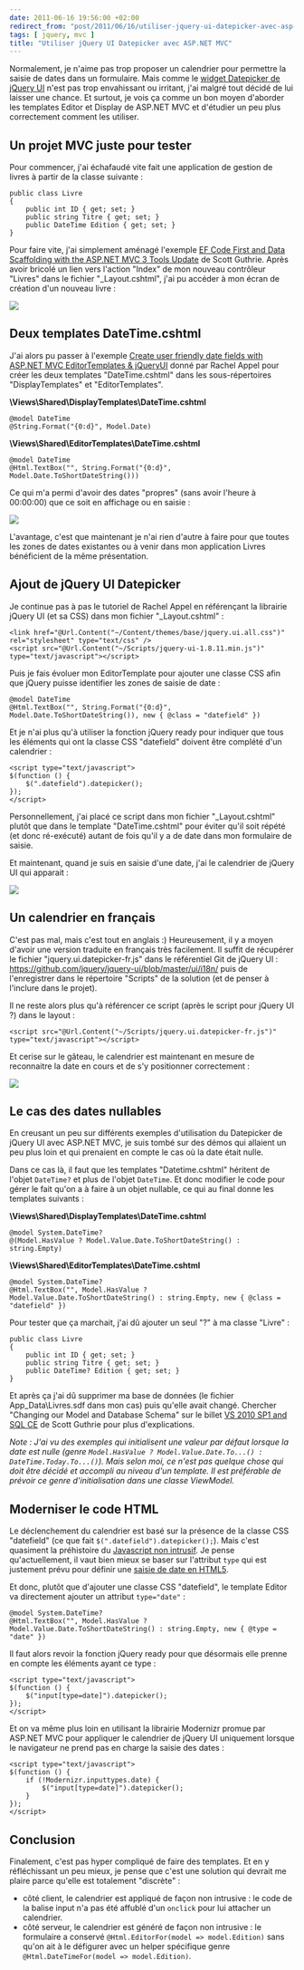 ```yaml
---
date: 2011-06-16 19:56:00 +02:00
redirect_from: "post/2011/06/16/utiliser-jquery-ui-datepicker-avec-asp-net-mvc"
tags: [ jquery, mvc ]
title: "Utiliser jQuery UI Datepicker avec ASP.NET MVC"
---
```


Normalement, je n'aime pas trop proposer un calendrier pour permettre la
saisie de dates dans un formulaire. Mais comme le [widget Datepicker de
jQuery UI](http://jqueryui.com/demos/datepicker/) n'est pas trop envahissant ou irritant, j'ai malgré tout décidé
de lui laisser une chance. Et surtout, je vois ça comme un bon moyen d'aborder
les templates Editor et Display de ASP.NET MVC et d'étudier un peu plus
correctement comment les utiliser.

## Un projet MVC juste pour tester

Pour commencer, j'ai échafaudé vite fait une application de gestion de
livres à partir de la classe suivante :

```
public class Livre
{
    public int ID { get; set; }
    public string Titre { get; set; }
    public DateTime Edition { get; set; }
}
```

Pour faire vite, j'ai simplement aménagé l'exemple [EF Code First and Data Scaffolding with the ASP.NET MVC 3 Tools
Update](http://weblogs.asp.net/scottgu/archive/2011/05/05/ef-code-first-and-data-scaffolding-with-the-asp-net-mvc-3-tools-update.aspx) de Scott Guthrie. Après avoir bricolé un lien vers l'action "Index"
de mon nouveau contrôleur "Livres" dans le fichier "_Layout.cshtml", j'ai pu
accéder à mon écran de création d'un nouveau livre :

![](/public/2011/jquery-datepicker-mvc-01.jpg)

## Deux templates DateTime.cshtml

J'ai alors pu passer à l'exemple [Create user friendly date fields with ASP.NET MVC EditorTemplates
&amp; jQueryUI](http://rachelappel.com/create-user-friendly-date-fields-with-asp.net-mvc-editortemplates-amp-jqueryui) donné par Rachel Appel pour créer les deux templates
"DateTime.cshtml" dans les sous-répertoires "DisplayTemplates" et
"EditorTemplates".

**\Views\Shared\DisplayTemplates\DateTime.cshtml**

```
@model DateTime
@String.Format("{0:d}", Model.Date)
```

**\Views\Shared\EditorTemplates\DateTime.cshtml**

```
@model DateTime
@Html.TextBox("", String.Format("{0:d}", Model.Date.ToShortDateString()))
```

Ce qui m'a permi d'avoir des dates "propres" (sans avoir l'heure à 00:00:00)
que ce soit en affichage ou en saisie :

![](/public/2011/jquery-datepicker-mvc-02.jpg)

L'avantage, c'est que maintenant je n'ai rien d'autre à faire pour que
toutes les zones de dates existantes ou à venir dans mon application Livres
bénéficient de la même présentation.

## Ajout de jQuery UI Datepicker

Je continue pas à pas le tutoriel de Rachel Appel en référençant la
librairie jQuery UI (et sa CSS) dans mon fichier "_Layout.cshtml" :

```
<link href="@Url.Content("~/Content/themes/base/jquery.ui.all.css")" rel="stylesheet" type="text/css" />
<script src="@Url.Content("~/Scripts/jquery-ui-1.8.11.min.js")" type="text/javascript"></script>
```

Puis je fais évoluer mon EditorTemplate pour ajouter une classe CSS afin que
jQuery puisse identifier les zones de saisie de date :

```
@model DateTime
@Html.TextBox("", String.Format("{0:d}", Model.Date.ToShortDateString()), new { @class = "datefield" })
```

Et je n'ai plus qu'à utiliser la fonction jQuery ready pour indiquer que
tous les éléments qui ont la classe CSS "datefield" doivent être complété d'un
calendrier :

```
<script type="text/javascript">
$(function () {
    $(".datefield").datepicker();
});
</script>
```

Personnellement, j'ai placé ce script dans mon fichier "_Layout.cshtml"
plutôt que dans le template "DateTime.cshtml" pour éviter qu'il soit répété (et
donc ré-exécuté) autant de fois qu'il y a de date dans mon formulaire de
saisie.

Et maintenant, quand je suis en saisie d'une date, j'ai le calendrier de
jQuery UI qui apparait :

![](/public/2011/jquery-datepicker-mvc-03.jpg)

## Un calendrier en français

C'est pas mal, mais c'est tout en anglais :) Heureusement, il y a moyen
d'avoir une version traduite en français très facilement. Il suffit de
récupérer le fichier "jquery.ui.datepicker-fr.js" dans le référentiel Git de
jQuery UI : <https://github.com/jquery/jquery-ui/blob/master/ui/i18n/> puis de
l'enregistrer dans le répertoire "Scripts" de la solution (et de penser à
l'inclure dans le projet).

Il ne reste alors plus qu'à référencer ce script (après le script pour
jQuery UI ?) dans le layout :

```
<script src="@Url.Content("~/Scripts/jquery.ui.datepicker-fr.js")" type="text/javascript"></script>
```

Et cerise sur le gâteau, le calendrier est maintenant en mesure de
reconnaitre la date en cours et de s'y positionner correctement :

![](/public/2011/jquery-datepicker-mvc-04.jpg)

## Le cas des dates nullables

En creusant un peu sur différents exemples d'utilisation du Datepicker de
jQuery UI avec ASP.NET MVC, je suis tombé sur des démos qui allaient un peu
plus loin et qui prenaient en compte le cas où la date était nulle.

Dans ce cas là, il faut que les templates "Datetime.cshtml" héritent de
l'objet `DateTime?` et plus de l'objet `DateTime`. Et
donc modifier le code pour gérer le fait qu'on a à faire à un objet nullable,
ce qui au final donne les templates suivants :

**\Views\Shared\DisplayTemplates\DateTime.cshtml**

```
@model System.DateTime?
@(Model.HasValue ? Model.Value.Date.ToShortDateString() : string.Empty)
```

**\Views\Shared\EditorTemplates\DateTime.cshtml**

```
@model System.DateTime?
@Html.TextBox("", Model.HasValue ? Model.Value.Date.ToShortDateString() : string.Empty, new { @class = "datefield" })
```

Pour tester que ça marchait, j'ai dû ajouter un seul "?" à ma classe
"Livre" :

```
public class Livre
{
    public int ID { get; set; }
    public string Titre { get; set; }
    public DateTime? Edition { get; set; }
}
```

Et après ça j'ai dû supprimer ma base de données (le fichier
App_Data\Livres.sdf dans mon cas) puis qu'elle avait changé. Chercher "Changing
our Model and Database Schema" sur le billet [VS 2010 SP1 and SQL CE](http://weblogs.asp.net/scottgu/archive/2011/01/11/vs-2010-sp1-and-sql-ce.aspx) de Scott Guthrie pour plus
d'explications.

*Note : J'ai vu des exemples qui initialisent une valeur par
défaut lorsque la date est nulle (genre `Model.HasValue ?
Model.Value.Date.To...() : DateTime.Today.To...()`). Mais selon moi,
ce n'est pas quelque chose qui doit être décidé et accompli au niveau d'un
template. Il est préférable de prévoir ce genre d'initialisation dans une
classe ViewModel.*

## Moderniser le code HTML

Le déclenchement du calendrier est basé sur la présence de la classe CSS
"datefield" (ce que fait `$(".datefield").datepicker();`). Mais
c'est quasiment la préhistoire du [Javascript non
intrusif](http://fr.wikipedia.org/wiki/Javascript_discret). Je pense qu'actuellement, il vaut bien mieux se baser sur
l'attribut `type` qui est justement prévu pour définir une [saisie de date en
HTML5](http://diveintohtml5.org/forms.html#type-date).

Et donc, plutôt que d'ajouter une classe CSS "datefield", le template Editor
va directement ajouter un attribut `type="date"` :

```
@model System.DateTime?
@Html.TextBox("", Model.HasValue ? Model.Value.Date.ToShortDateString() : string.Empty, new { @type = "date" })
```

Il faut alors revoir la fonction jQuery ready pour que désormais elle prenne
en compte les éléments ayant ce type :

```
<script type="text/javascript">
$(function () {
    $("input[type=date]").datepicker();
});
</script>
```

Et on va même plus loin en utilisant la librairie Modernizr promue par
ASP.NET MVC pour appliquer le calendrier de jQuery UI uniquement lorsque le
navigateur ne prend pas en charge la saisie des dates :

```
<script type="text/javascript">
$(function () {
    if (!Modernizr.inputtypes.date) {
        $("input[type=date]").datepicker();
    }
});
</script>
```

## Conclusion

Finalement, c'est pas hyper compliqué de faire des templates. Et en y
réfléchissant un peu mieux, je pense que c'est une solution qui devrait me
plaire parce qu'elle est totalement "discrète" :

* côté client, le calendrier est appliqué de façon non intrusive : le
code de la balise input n'a pas été affublé d'un `onclick` pour lui
attacher un calendrier.
* côté serveur, le calendrier est généré de façon non intrusive : le
formulaire a conservé `@Html.EditorFor(model => model.Edition)`
sans qu'on ait à le défigurer avec un helper spécifique genre
`@Html.DateTimeFor(model => model.Edition)`.
